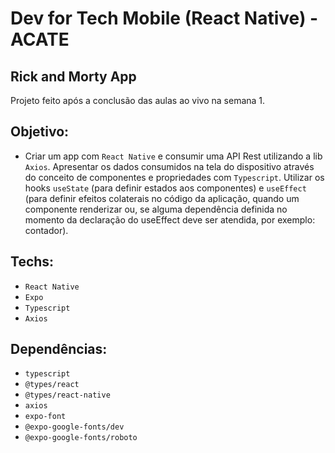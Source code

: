 # Dev for Tech Mobile (React Native) - ACATE

## Rick and Morty App

Projeto feito após a conclusão das aulas ao vivo na semana 1.

## Objetivo:
- Criar um app com `React Native` e consumir uma API Rest utilizando a lib `Axios`. 
  Apresentar os dados consumidos na tela do dispositivo através do conceito de 
  componentes e propriedades com `Typescript`. 
  Utilizar os hooks `useState` (para definir estados aos componentes) e `useEffect` 
  (para definir efeitos colaterais no código da aplicação, quando um componente 
  renderizar ou, se alguma dependência definida no momento da declaração do useEffect 
  deve ser atendida, por exemplo: contador).

## Techs:
- `React Native`
- `Expo`
- `Typescript`
- `Axios`

## Dependências:
- `typescript`
- `@types/react`
- `@types/react-native`
- `axios`
- `expo-font`
- `@expo-google-fonts/dev`
- `@expo-google-fonts/roboto`